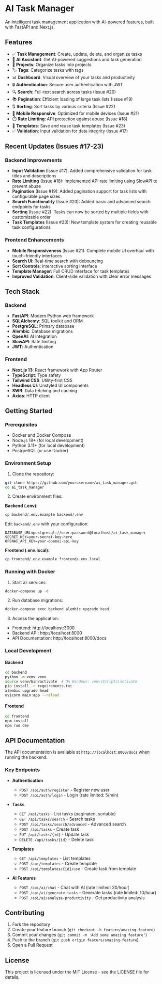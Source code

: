 # AI Task Manager

An intelligent task management application with AI-powered features, built with FastAPI and Next.js.

## Features

- ✅ **Task Management**: Create, update, delete, and organize tasks
- 🤖 **AI Assistant**: Get AI-powered suggestions and task generation
- 📁 **Projects**: Organize tasks into projects
- 🏷️ **Tags**: Categorize tasks with tags
- 📊 **Dashboard**: Visual overview of your tasks and productivity
- 🔒 **Authentication**: Secure user authentication with JWT
- 🔍 **Search**: Full-text search across tasks (Issue #20)
- 📚 **Pagination**: Efficient loading of large task lists (Issue #19)
- 🔃 **Sorting**: Sort tasks by various criteria (Issue #22)
- 📱 **Mobile Responsive**: Optimized for mobile devices (Issue #21)
- ⏱️ **Rate Limiting**: API protection against abuse (Issue #18)
- 📝 **Templates**: Save and reuse task templates (Issue #23)
- ✅ **Validation**: Input validation for data integrity (Issue #17)

## Recent Updates (Issues #17-23)

### Backend Improvements
- **Input Validation** (Issue #17): Added comprehensive validation for task titles and descriptions
- **Rate Limiting** (Issue #18): Implemented API rate limiting using SlowAPI to prevent abuse
- **Pagination** (Issue #19): Added pagination support for task lists with configurable page sizes
- **Search Functionality** (Issue #20): Added basic and advanced search endpoints for tasks
- **Sorting** (Issue #22): Tasks can now be sorted by multiple fields with customizable order
- **Task Templates** (Issue #23): New template system for creating reusable task configurations

### Frontend Enhancements
- **Mobile Responsiveness** (Issue #21): Complete mobile UI overhaul with touch-friendly interfaces
- **Search UI**: Real-time search with debouncing
- **Sort Controls**: Interactive sorting interface
- **Template Manager**: Full CRUD interface for task templates
- **Improved Validation**: Client-side validation with clear error messages

## Tech Stack

### Backend
- **FastAPI**: Modern Python web framework
- **SQLAlchemy**: SQL toolkit and ORM
- **PostgreSQL**: Primary database
- **Alembic**: Database migrations
- **OpenAI**: AI integration
- **SlowAPI**: Rate limiting
- **JWT**: Authentication

### Frontend
- **Next.js 13**: React framework with App Router
- **TypeScript**: Type safety
- **Tailwind CSS**: Utility-first CSS
- **Headless UI**: Unstyled UI components
- **SWR**: Data fetching and caching
- **Axios**: HTTP client

## Getting Started

### Prerequisites
- Docker and Docker Compose
- Node.js 18+ (for local development)
- Python 3.11+ (for local development)
- PostgreSQL (or use Docker)

### Environment Setup

1. Clone the repository:
```bash
git clone https://github.com/yourusername/ai_task_manager.git
cd ai_task_manager
```

2. Create environment files:

**Backend (.env)**:
```bash
cp backend/.env.example backend/.env
```

Edit `backend/.env` with your configuration:
```env
DATABASE_URL=postgresql://user:password@localhost/ai_task_manager
SECRET_KEY=your-secret-key-here
OPENAI_API_KEY=your-openai-api-key
```

**Frontend (.env.local)**:
```bash
cp frontend/.env.example frontend/.env.local
```

### Running with Docker

1. Start all services:
```bash
docker-compose up -d
```

2. Run database migrations:
```bash
docker-compose exec backend alembic upgrade head
```

3. Access the application:
- Frontend: http://localhost:3000
- Backend API: http://localhost:8000
- API Documentation: http://localhost:8000/docs

### Local Development

#### Backend
```bash
cd backend
python -m venv venv
source venv/bin/activate  # On Windows: venv\Scripts\activate
pip install -r requirements.txt
alembic upgrade head
uvicorn main:app --reload
```

#### Frontend
```bash
cd frontend
npm install
npm run dev
```

## API Documentation

The API documentation is available at `http://localhost:8000/docs` when running the backend.

### Key Endpoints

- **Authentication**
  - `POST /api/auth/register` - Register new user
  - `POST /api/auth/login` - Login (rate limited: 5/min)
  
- **Tasks**
  - `GET /api/tasks` - List tasks (paginated, sortable)
  - `GET /api/tasks/search` - Search tasks
  - `POST /api/tasks/search/advanced` - Advanced search
  - `POST /api/tasks` - Create task
  - `PUT /api/tasks/{id}` - Update task
  - `DELETE /api/tasks/{id}` - Delete task
  
- **Templates**
  - `GET /api/templates` - List templates
  - `POST /api/templates` - Create template
  - `POST /api/templates/{id}/use` - Create task from template
  
- **AI Features**
  - `POST /api/ai/chat` - Chat with AI (rate limited: 20/hour)
  - `POST /api/ai/generate-tasks` - Generate tasks (rate limited: 10/hour)
  - `POST /api/ai/analyze-productivity` - Get productivity analysis

## Contributing

1. Fork the repository
2. Create your feature branch (`git checkout -b feature/amazing-feature`)
3. Commit your changes (`git commit -m 'Add some amazing feature'`)
4. Push to the branch (`git push origin feature/amazing-feature`)
5. Open a Pull Request

## License

This project is licensed under the MIT License - see the LICENSE file for details.